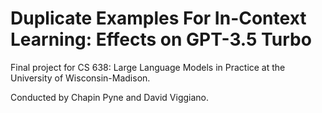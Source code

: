 # Duplicate Examples For In-Context Learning: Effects on GPT-3.5 Turbo

Final project for CS 638: Large Language Models in Practice at the University of Wisconsin-Madison.

Conducted by Chapin Pyne and David Viggiano.
